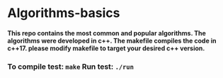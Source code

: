 # Algorithms-basics
#### This repo contains the most common and popular algorithms. The algorithms were developed in c++. The makefile compiles the code in c++17. please modify makefile to target your desired c++ version. 
### To compile test: ```make``` Run test: ```./run```